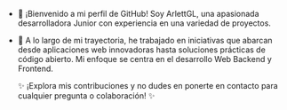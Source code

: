 - 👋 ¡Bienvenido a mi perfil de GitHub! Soy ArlettGL, una apasionada desarrolladora Junior con experiencia en una variedad de proyectos.
- 🌱 A lo largo de mi trayectoria, he trabajado en iniciativas que abarcan desde aplicaciones web innovadoras hasta soluciones prácticas de código abierto. Mi enfoque se centra en el desarrollo Web Backend y Frontend.

  ✨ ¡Explora mis contribuciones y no dudes en ponerte en contacto para cualquier pregunta o colaboración! ✨

